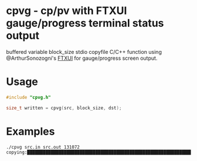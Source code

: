 # cpvg - cp/pv with FTXUI gauge/progress terminal status output
buffered variable block_size stdio copyfile C/C++ function using @ArthurSonozogni's [FTXUI](http://github.com/ArthurSonozogni/FTXUI) for gauge/progress screen output. 

# Usage
```c
#include "cpvg.h"

size_t written = cpvg(src, block_size, dst);

```

# Examples
```sh
./cpvg src.in src.out 131072
copying:████████████████████████████████████████████████████████████████████████ 324785376/324785376 Finished!
```
